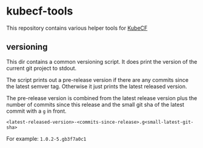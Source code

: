 # kubecf-tools

This repository contains various helper tools for [KubeCF](https://github.com/cloudfoundry-incubator/kubecf)

## versioning

This dir contains a common versioning script. It does print the version of the current git project to stdout.

The script prints out a pre-release version if there are any commits since the latest semver tag.
Otherwise it just prints the latest released version.

The pre-release version is combined from the latest release version plus the number of commits since this release and the small git sha of the latest commit with a `g` in front.

`<latest-released-version>-<commits-since-release>.g<small-latest-git-sha>`

For example: `1.0.2-5.gb3f7a0c1`